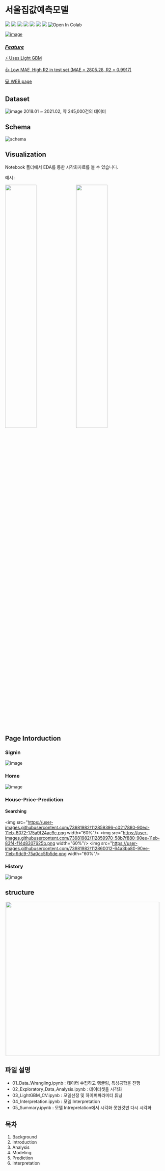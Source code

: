 # 서울집값예측모델

<img src="https://img.shields.io/badge/Flask-000000?style=flat-square&logo=flask&logoColor=white"/>  <img src="https://img.shields.io/badge/html-E34F26?style=flat-square&logo=html5&logoColor=white"/>  <img src="https://img.shields.io/badge/css-1572B6?style=flat-square&logo=css3&logoColor=white"/>  <img src="https://img.shields.io/badge/Bootstrap-7952B3?style=flat-square&logo=Bootstrap&logoColor=white"/>  <img src="https://img.shields.io/badge/Heroku-430098?style=flat-square&logo=Heroku&logoColor=white"/>  <img src="https://img.shields.io/badge/PostgreSQL-336791?style=flat-square&logo=PostgreSQL&logoColor=white"/> <img src="https://img.shields.io/badge/LigtGBM-F96F29?style=flat-square&logo=Microsoft&logoColor=white"/>  <img src="https://colab.research.google.com/assets/colab-badge.svg" alt="Open In Colab"/></a><a href="https://colab.research.google.com/github/MINED30/House_price_prediction_LGBM/blob/main/notebook/05_Summary.ipynb" target="_parent\">
  
![image](https://user-images.githubusercontent.com/73981982/108994263-e6af5680-76de-11eb-99db-5d48fcb65172.png)

### *Feature*         

:zap: Uses Light GBM 

:thumbsup: Low MAE, High R2 in test set (MAE = 2805.28, R2 = 0.9917)

:computer:  [WEB page](https://house-predction.herokuapp.com/)



## Dataset
![image](https://user-images.githubusercontent.com/73981982/116913564-9d522900-ac84-11eb-9f85-0919af5f92f9.png)
2018.01 ~ 2021.02, 약 245,000건의 데이터

## Schema
![schema](https://user-images.githubusercontent.com/73981982/112970972-b64d5300-9189-11eb-96ec-54df609c7be0.png)

## Visualization
Notebook 폴더에서 EDA를 통한 시각화자료를 볼 수 있습니다.

예시 :

<img src="https://user-images.githubusercontent.com/73981982/116913901-020d8380-ac85-11eb-99ca-09f7a7420a30.png" width="45%"/> <img src="https://user-images.githubusercontent.com/73981982/116914333-91b33200-ac85-11eb-930c-2049432df032.png" width="45%"/>


## Page Intorduction
### Signin
![image](https://user-images.githubusercontent.com/73981982/112858672-0d511a80-90ed-11eb-88e3-58b6f6db118a.png)

### Home
![image](https://user-images.githubusercontent.com/73981982/112859018-66b94980-90ed-11eb-99e3-950eff378bff.png)

### House-Price-Prediction
#### Searching
<img src="https://user-images.githubusercontent.com/73981982/112859396-c0217880-90ed-11eb-8072-175a9f24ac9c.png width="60%"/>
<img src="https://user-images.githubusercontent.com/73981982/112859970-58b7f880-90ee-11eb-83f4-f14d8307625b.png width="60%"/>
<img src="https://user-images.githubusercontent.com/73981982/112860012-64a3ba80-90ee-11eb-9dc9-75a0cc5fb5de.png width="60%"/>

### History
![image](https://user-images.githubusercontent.com/73981982/112860358-b5b3ae80-90ee-11eb-9b83-fd53b593ffaf.png)




## structure
<center><img src="https://user-images.githubusercontent.com/73981982/112858380-c400cb00-90ec-11eb-8bc0-8c1145a5b041.png" width="500"></center>

## 파일 설명
- 01_Data_Wrangling.ipynb : 데이터 수집하고 랭글링, 특성공학을 진행
- 02_Exploratory_Data_Analysis.ipynb : 데이터셋을 시각화
- 03_LightGBM_CV.ipynb : 모델선정 및 하이퍼파라미터 튜닝
- 04_Interpretation.ipynb : 모델 Interpretation
- 05_Summary.ipynb : 모델 Intrepretation에서 시각화 못한것만 다시 시각화

## 목차
1. Background
2. Introduction
3. Analysis
4. Modeling
5. Prediction
6. Interpretation

